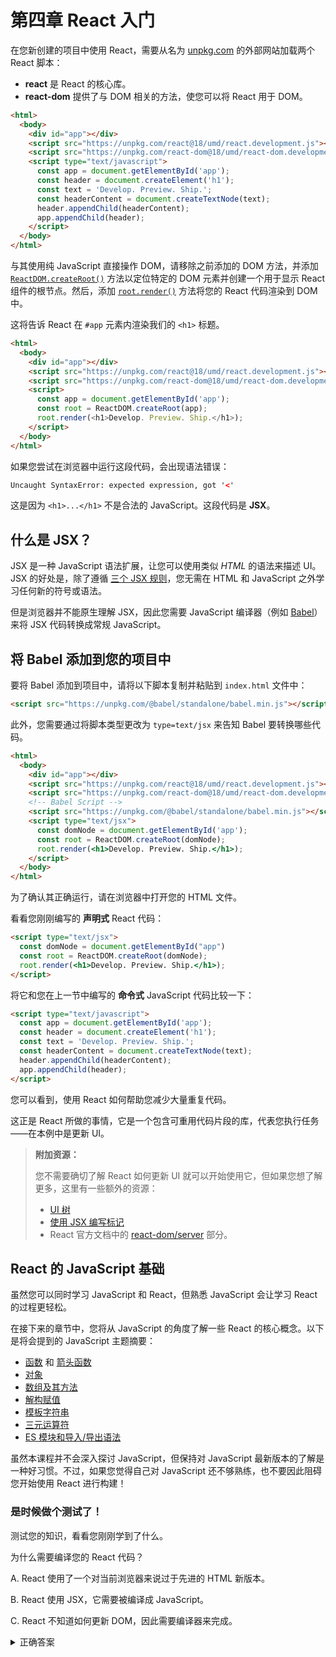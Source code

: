 # 第四章 React 入门

<!-- To use React in your newly created project, load two React scripts from an external website called [unpkg.com](https://unpkg.com/): -->

在您新创建的项目中使用 React，需要从名为 [unpkg.com](https://unpkg.com/) 的外部网站加载两个 React 脚本：

<!--
- **react** is the core React library.
- **react-dom** provides DOM-specific methods that enable you to use React with the DOM.
-->

- **react** 是 React 的核心库。
- **react-dom** 提供了与 DOM 相关的方法，使您可以将 React 用于 DOM。

```html
<html>
  <body>
    <div id="app"></div>
    <script src="https://unpkg.com/react@18/umd/react.development.js"></script>
    <script src="https://unpkg.com/react-dom@18/umd/react-dom.development.js"></script>
    <script type="text/javascript">
      const app = document.getElementById('app');
      const header = document.createElement('h1');
      const text = 'Develop. Preview. Ship.';
      const headerContent = document.createTextNode(text);
      header.appendChild(headerContent);
      app.appendChild(header);
    </script>
  </body>
</html>
```

<!-- Instead of directly manipulating the DOM with plain JavaScript, remove the DOM methods that you had added previously, and add the [`ReactDOM.createRoot()`](https://react.dev/reference/react-dom/client/createRoot) method to target a specific DOM element and create a root to display your React Components in. Then, add the [`root.render()`](https://react.dev/reference/react-dom/client/hydrateRoot#root-render) method to render your React code to the DOM. -->

与其使用纯 JavaScript 直接操作 DOM，请移除之前添加的 DOM 方法，并添加 [`ReactDOM.createRoot()`](https://react.dev/reference/react-dom/client/createRoot) 方法以定位特定的 DOM 元素并创建一个用于显示 React 组件的根节点。然后，添加 [`root.render()`](https://react.dev/reference/react-dom/client/hydrateRoot#root-render) 方法将您的 React 代码渲染到 DOM 中。

<!-- This will tell React to render our `<h1>` title inside our `#app` element. -->

这将告诉 React 在 `#app` 元素内渲染我们的 `<h1>` 标题。

```html
<html>
  <body>
    <div id="app"></div>
    <script src="https://unpkg.com/react@18/umd/react.development.js"></script>
    <script src="https://unpkg.com/react-dom@18/umd/react-dom.development.js"></script>
    <script>
      const app = document.getElementById('app');
      const root = ReactDOM.createRoot(app);
      root.render(<h1>Develop. Preview. Ship.</h1>);
    </script>
  </body>
</html>
```

<!-- If you try to run this code in the browser, you will get a syntax error: -->

如果您尝试在浏览器中运行这段代码，会出现语法错误：

```html
Uncaught SyntaxError: expected expression, got '<'
```

<!-- This is because `<h1>...</h1>` is not valid Javascript. This piece of code is **JSX**. -->

这是因为 `<h1>...</h1>` 不是合法的 JavaScript。这段代码是 **JSX**。

<!-- ## What is JSX? -->

## 什么是 JSX？

<!-- JSX is a syntax extension for JavaScript that allows you to describe your UI in a familiar *HTML-like* syntax. The nice thing about JSX is that apart from following [three JSX rules](https://react.dev/learn/writing-markup-with-jsx#the-rules-of-jsx), you don't need to learn any new symbols or syntax outside of HTML and JavaScript. -->

JSX 是一种 JavaScript 语法扩展，让您可以使用类似 *HTML* 的语法来描述 UI。JSX 的好处是，除了遵循 [三个 JSX 规则](https://react.dev/learn/writing-markup-with-jsx#the-rules-of-jsx)，您无需在 HTML 和 JavaScript 之外学习任何新的符号或语法。

<!-- But browsers don't understand JSX out of the box, so you'll need a JavaScript compiler, such as a [Babel](https://babeljs.io/), to transform your JSX code into regular JavaScript. -->

但是浏览器并不能原生理解 JSX，因此您需要 JavaScript 编译器（例如 [Babel](https://babeljs.io/)）来将 JSX 代码转换成常规 JavaScript。

<!-- ## Adding Babel to your project -->

## 将 Babel 添加到您的项目中

<!-- To add Babel to your project, copy and paste the following script in your `index.html` file: -->

要将 Babel 添加到项目中，请将以下脚本复制并粘贴到 `index.html` 文件中：

```html
<script src="https://unpkg.com/@babel/standalone/babel.min.js"></script>
```

<!-- In addition, you will need to inform Babel what code to transform by changing the script type to `type=text/jsx`. -->

此外，您需要通过将脚本类型更改为 `type=text/jsx` 来告知 Babel 要转换哪些代码。

```html
<html>
  <body>
    <div id="app"></div>
    <script src="https://unpkg.com/react@18/umd/react.development.js"></script>
    <script src="https://unpkg.com/react-dom@18/umd/react-dom.development.js"></script>
    <!-- Babel Script -->
    <script src="https://unpkg.com/@babel/standalone/babel.min.js"></script>
    <script type="text/jsx">
      const domNode = document.getElementById('app');
      const root = ReactDOM.createRoot(domNode);
      root.render(<h1>Develop. Preview. Ship.</h1>);
    </script>
  </body>
</html>
```

<!-- To confirm it's working correctly, open your HTML file in the browser. -->

为了确认其正确运行，请在浏览器中打开您的 HTML 文件。

<!-- Comparing the **declarative** React code you just wrote: -->

看看您刚刚编写的 **声明式** React 代码：

```html
<script type="text/jsx">
  const domNode = document.getElementById("app")
  const root = ReactDOM.createRoot(domNode);
  root.render(<h1>Develop. Preview. Ship.</h1>);
</script>
```

<!-- to the **imperative** JavaScript code you wrote in the previous section: -->

将它和您在上一节中编写的 **命令式** JavaScript 代码比较一下：

```html
<script type="text/javascript">
  const app = document.getElementById('app');
  const header = document.createElement('h1');
  const text = 'Develop. Preview. Ship.';
  const headerContent = document.createTextNode(text);
  header.appendChild(headerContent);
  app.appendChild(header);
</script>
```

<!-- You can start to see how using React enables you to cut down a lot of repetitive code. -->

您可以看到，使用 React 如何帮助您减少大量重复代码。

<!-- And this is exactly what React does, it's a library that contains reusable snippets of code that perform tasks on your behalf - in this case, updating the UI. -->

这正是 React 所做的事情，它是一个包含可重用代码片段的库，代表您执行任务——在本例中是更新 UI。

<!--
> **Additional Resources:**
> 
> You don't need to know exactly how React updates the UI to start using it, but if you'd like to learn more, here are some additional resources:
> 
> - [UI trees](https://react.dev/learn/understanding-your-ui-as-a-tree)
> - [Writing markup with JSX](https://react.dev/learn/writing-markup-with-jsx)
> - [react-dom/server](https://react.dev/reference/react-dom/server) sections in the React Documentation.
-->

> **附加资源：**
>
> 您不需要确切了解 React 如何更新 UI 就可以开始使用它，但如果您想了解更多，这里有一些额外的资源：
>
> - [UI 树](https://react.dev/learn/understanding-your-ui-as-a-tree)
> - [使用 JSX 编写标记](https://react.dev/learn/writing-markup-with-jsx)
> - React 官方文档中的 [react-dom/server](https://react.dev/reference/react-dom/server) 部分。

<!-- ## Essential JavaScript for React -->

## React 的 JavaScript 基础

<!-- While you can learn JavaScript and React at the same time, being familiar with JavaScript can make the process of learning React easier. -->

虽然您可以同时学习 JavaScript 和 React，但熟悉 JavaScript 会让学习 React 的过程更轻松。

<!-- In the next sections, you will be introduced to some core concepts of React from a JavaScript perspective. Here's a summary of the JavaScript topics that will be mentioned: -->

在接下来的章节中，您将从 JavaScript 的角度了解一些 React 的核心概念。以下是将会提到的 JavaScript 主题摘要：

<!--
- [Functions](https://developer.mozilla.org/docs/Web/JavaScript/Guide/Functions) and [Arrow Functions](https://developer.mozilla.org/docs/Web/JavaScript/Reference/Functions/Arrow_functions)
- [Objects](https://developer.mozilla.org/docs/Web/JavaScript/Reference/Global_Objects/Object)
- [Arrays and array methods](https://developer.mozilla.org/docs/Web/JavaScript/Reference/Global_Objects/Array)
- [Destructuring](https://developer.mozilla.org/docs/Web/JavaScript/Reference/Operators/Destructuring_assignment)
- [Template literals](https://developer.mozilla.org/docs/Web/JavaScript/Reference/Template_literals)
- [Ternary Operators](https://developer.mozilla.org/docs/Web/JavaScript/Reference/Operators/Conditional_Operator)
- [ES Modules and Import / Export Syntax](https://developer.mozilla.org/docs/Web/JavaScript/Guide/Modules)
-->

- [函数](https://developer.mozilla.org/docs/Web/JavaScript/Guide/Functions) 和 [箭头函数](https://developer.mozilla.org/docs/Web/JavaScript/Reference/Functions/Arrow_functions)
- [对象](https://developer.mozilla.org/docs/Web/JavaScript/Reference/Global_Objects/Object)
- [数组及其方法](https://developer.mozilla.org/docs/Web/JavaScript/Reference/Global_Objects/Array)
- [解构赋值](https://developer.mozilla.org/docs/Web/JavaScript/Reference/Operators/Destructuring_assignment)
- [模板字符串](https://developer.mozilla.org/docs/Web/JavaScript/Reference/Template_literals)
- [三元运算符](https://developer.mozilla.org/docs/Web/JavaScript/Reference/Operators/Conditional_Operator)
- [ES 模块和导入/导出语法](https://developer.mozilla.org/docs/Web/JavaScript/Guide/Modules)

<!-- While this course does not dive into JavaScript, it's good practice to stay up to date with the latest versions of JavaScript. But if you don't feel proficient in JavaScript yet, don't let this hinder you from starting to build with React! -->

虽然本课程并不会深入探讨 JavaScript，但保持对 JavaScript 最新版本的了解是一种好习惯。不过，如果您觉得自己对 JavaScript 还不够熟练，也不要因此阻碍您开始使用 React 进行构建！

<!-- ### It’s time to take a quiz! -->

### 是时候做个测试了！

<!-- Test your knowledge and see what you’ve just learned. -->

测试您的知识，看看您刚刚学到了什么。

<!-- Why do you need to compile your React code? -->

为什么需要编译您的 React 代码？

<!--
A. React uses a new version of HTML that's too advanced for current browsers.

B. React uses JSX which needs to be compiled into JavaScript.

C. React doesn't know how to update the DOM so it needs a compiler to do it.
-->

A. React 使用了一个对当前浏览器来说过于先进的 HTML 新版本。

B. React 使用 JSX，它需要被编译成 JavaScript。

C. React 不知道如何更新 DOM，因此需要编译器来完成。

<!-- JSX is a syntax extension for JavaScript, but browsers don't understand JSX out of the box, so you'll need a JavaScript compiler to transform your JSX code into regular JavaScript. -->

<details>
  <summary>正确答案</summary>
  B。JSX 是 JavaScript 的语法扩展，但浏览器默认不支持 JSX，因此您需要一个 JavaScript 编译器将您的 JSX 代码转换为常规 JavaScript。
</details>
